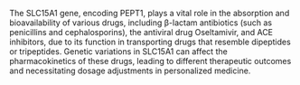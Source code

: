 The SLC15A1 gene, encoding PEPT1, plays a vital role in the absorption and bioavailability of various drugs, including β-lactam antibiotics (such as penicillins and cephalosporins), the antiviral drug Oseltamivir, and ACE inhibitors, due to its function in transporting drugs that resemble dipeptides or tripeptides. Genetic variations in SLC15A1 can affect the pharmacokinetics of these drugs, leading to different therapeutic outcomes and necessitating dosage adjustments in personalized medicine.